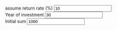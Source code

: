 
<head>
<meta charset="utf-8">
<title>Power of compounded interest, the world 8th wonder!</title>
<script type="text/javascript" src="https://d3js.org/d3.v5.min.js"></script>

</head>
<body>

<div class = "dataInput">
		<label>assume return rate (%)</label> <input id="returnRate" type="text" name="returnRate" onkeyup="UpdateValue()" value ="10"><br>
		<label>Year of investment</label> <input id="yearOfInvestment" type="text" name="yearOfInvestment" onkeyup="UpdateValue()" value = "30"><br>
		<label>Initial sum</label> <input id="initialSum" type="text" name="initialSum" onkeyup="UpdateValue()" value ="1000"><br>
</div>
<div id = "chartContainer"></div>

<style>
.line {
        stroke-width: 2;
}

.body {
        font-size:3em;
}
</style>


<script type="text/javascript">
	
	
var inputReturnRate = 10,
        yearOfInvestment = 30,
        initialSum = 1000,
        dataset,
        endingInvestment,
    formatValue = d3.format(".2s"), //format millions to M
        twoX_Year,
        fiveX_Year,
        tenX_Year;  

function calculator() {  
        twoX_Year = Math.log((initialSum*2)/initialSum)/Math.log(1+inputReturnRate/100);
        fiveX_Year = Math.log((initialSum*5)/initialSum)/Math.log(1+inputReturnRate/100);
        tenX_Year = Math.log((initialSum*10)/initialSum)/Math.log(1+inputReturnRate/100); 
        dataset = [];
        dataset.push({year: +0, endingInvestment: +initialSum})
        for (var i=1; i<=yearOfInvestment; i++){
                endingInvestment = Math.round(initialSum*Math.pow((1+inputReturnRate/100),i))
                dataset.push({
                        year: i,
                        endingInvestment: +endingInvestment
                })
        };	
}

calculator();  //run for initial chart



//Width and height
var margin = {top: 40, right: 80, bottom: 50, left: 40},
width = 780 - margin.left - margin.right,
height = 300 - margin.top - margin.bottom

xScale = d3.scaleLinear().domain([0,yearOfInvestment]).range([0, width-10]).nice() ;
yScale = d3.scaleLinear().domain(d3.extent(dataset, (d)=> {return +d.endingInvestment})).range([height, 0]).nice();

//Define axes
xAxis = d3.axisBottom()
                  .scale(xScale);

//Define Y axis
yAxis = d3.axisLeft()
                        .scale(yScale)
                        .ticks(7)
                        .tickFormat((d)=> { return "$" + formatValue(d) });

//Line generator
var line = d3.line()
                         .x((d) => {return xScale(d.year);})
                         .y((d) => {return yScale(d.endingInvestment);});

// Create SVG element
var svg = d3.select("#chartContainer").append("svg")
         .attr("width", width + margin.left + margin.right)
         .attr("height", height + margin.top + margin.bottom)
         .append("g")
         .attr("transform", "translate(" + margin.left + "," + margin.top + ")")
         .attr("viewBox", "0 0 780 300")
         .attr("preserveAspectRatio", "xMidYMid meet");


var focus = svg.append("g").style("display", "none")
//Draw line
var Path = svg.append("path")
                                .datum(dataset)
                                .attr("class", "line")
                                .attr("d", line)
                                .style("fill", "none")
                                .style("stroke", "darkgreen");


//Draw axes
svg.append("g")
        .attr("class", "xAxis")
        .attr("transform", "translate(0," + (height) + ")")
        .call(xAxis)


svg.append("g")
        .attr("class", "yAxis")
        .call(yAxis);


// text label for the x axis
svg.append("text")             
        .attr("transform", "translate(" + (width/2) + " ," + (height+margin.bottom-10)+")")
        .style("text-anchor", "middle")
        .text("Year invested");

// // add 2x, 5x, 10x label along the path if available
// if (yearOfInvestment >= twoX_Year) {
// 	svg.append("text")
// 		.attr("class", "2x")
// 		.attr("transform", "translate(" + xScale(twoX_Year)+ ", " + yScale(initialSum*2) + ")")
// 		.attr("dy", "-1.5em")
// 		.text("2x");	
// 	svg.append("text")
// 		.attr("class", "2x")
// 		.attr("transform", "translate(" + xScale(twoX_Year)+ ", " + yScale(initialSum*2) + ")")
// 		.attr("dy", "-0.3em")
// 		.text("▼");
// } 
// if (yearOfInvestment >= fiveX_Year) {
// 	svg.append("text")
// 		.attr("class", "5x")
// 		.attr("transform", "translate(" + xScale(fiveX_Year)+ ", " + yScale(initialSum*5) + ")")
// 		.attr("dy", "-1.5em")
// 		.text("5x");	
// 	svg.append("text")
// 		.attr("class", "5x")
// 		.attr("transform", "translate(" + xScale(fiveX_Year)+ ", " + yScale(initialSum*5) + ")")
// 		.attr("dy", "-0.3em")
// 		.text("▼");
// }
// if (yearOfInvestment >= tenX_Year) {
// 	svg.append("text")
// 		.attr("class", "10x")
// 		.attr("transform", "translate(" + xScale(tenX_Year)+ ", " + yScale(initialSum*10) + ")")
// 		.attr("dy", "-1.5em")
// 		.text("10x");	
// 	svg.append("text")
// 		.attr("class", "10x")
// 		.attr("transform", "translate(" + xScale(tenX_Year)+ ", " + yScale(initialSum*10) + ")")
// 		.attr("dy", "-0.3em")
// 		.text("▼");
// }

 // append the x line
focus.append("line")
.attr("class", "x")
.style("stroke", "blue")
.style("stroke-dasharray", "3,3")
.style("opacity", 0.5)
.attr("y1", 0)
.attr("y2", height);

// append the y line
focus.append("line")
.attr("class", "y")
.style("stroke", "blue")
.style("stroke-dasharray", "3,3")
.style("opacity", 0.5)
.attr("x1", width)
.attr("x2", width);

// append the circle at the intersection
focus.append("circle")
.attr("class", "y")
.style("fill", "none")
.style("stroke", "blue")
.attr("r", 4);

// place the value at the intersection
focus.append("text")
.attr("class", "y1")
.style("stroke", "white")
.style("stroke-width", "3.5px")
.style("opacity", 0.8)
.attr("dx", 8)
.attr("dy", "-1em");
focus.append("text")
.attr("class", "y2")
.attr("dx", 8)
.attr("dy", "-1em");

// place the date at the intersection
 focus.append("text")
.attr("class", "y3")
.style("stroke", "white")
.style("stroke-width", "3.5px")
.style("opacity", 0.8)
.attr("dx", 8)
.attr("dy", "-2.3em");
 focus.append("text")
.attr("class", "y4")
.attr("dx", 8)
.attr("dy", "-2.3em");

// append the rectangle to capture mouse
svg.append("rect")
.attr("width", width)
.attr("height", height)
.style("fill", "none")
.style("pointer-events", "all")
.on("mouseover", function() { focus.style("display", null); })
.on("mouseout", function() { focus.style("display", "none"); })
.on("mousemove", mousemove);

var bisectDate = d3.bisector(function(d) { return d.year; }).left;
function mousemove() {
var x0 = xScale.invert(d3.mouse(this)[0]),   //use chart x value to find actualy data value
    i = bisectDate(dataset, x0, 1),
    d0 = dataset[i - 1],
    d1 = dataset[i],
    d = x0 - d0.year > d1.year - x0 ? d1 : d0;

//move the circle in place
focus.select("circle.y")
    .attr("transform",
          "translate(" + xScale(d.year) + "," +
                         yScale(d.endingInvestment) + ")");

focus.select("text.y1")
    .attr("transform",
          "translate(" + xScale(d.year) + "," +
                         yScale(d.endingInvestment) + ")")
    .text(d.endingInvestment);

focus.select("text.y2")
    .attr("transform",
          "translate(" + xScale(d.year) + "," +
                         yScale(d.endingInvestment) + ")")
    .text("$" + d.endingInvestment);

focus.select("text.y3")
    .attr("transform",
          "translate(" + xScale(d.year) + "," +
                         yScale(d.endingInvestment) + ")")
    .text("Year " + d.year);

focus.select("text.y4")
    .attr("transform",
          "translate(" + xScale(d.year) + "," +
                         yScale(d.endingInvestment) + ")")
    .text("Year " + d.year);

focus.select(".x")
    .attr("transform",
          "translate(" + xScale(d.year) + "," +
                         yScale(d.endingInvestment) + ")")
               .attr("y2", height - yScale(d.endingInvestment));

focus.select(".y")
    .attr("transform",
          "translate(" + width * -1 + "," +
                         yScale(d.endingInvestment) + ")")
               .attr("x2", width + xScale(d.year));
}

        //create summary text under chart
var moneyFormat = d3.format("($,.0f"),  
        endingYear = dataset.length -1,
        investmentReturnMultiple = dataset[endingYear].endingInvestment/initialSum
        endingInvestment = moneyFormat(dataset[dataset.length-1].endingInvestment);

p = document.createElement("p");
p.innerHTML = "At the end of " + endingYear +" years $" + initialSum+ " initial investment becomes " + endingInvestment +
                          " which is " + Math.round(investmentReturnMultiple*10)/10  + "x of intial investment!"
document.body.appendChild(p);

//update javascript variable on html input
var timeout = null;
function UpdateValue() {
        clearTimeout(timeout);
        // set delay to wait for user complete input
        timeout = setTimeout(function () {
                inputReturnRate = document.getElementById("returnRate").value
                yearOfInvestment = document.getElementById("yearOfInvestment").value
                initialSum = document.getElementById("initialSum").value
                updateD3Chart();
}, 500);

} 

//update chart according to new value
function updateD3Chart() {

calculator(); //recalculate new dataset

//Update with new data
var svg = d3.select("body").transition();
xScale.domain([0,yearOfInvestment]);
yScale.domain(d3.extent(dataset, (d)=> {return +d.endingInvestment})).nice();

svg.select(".line")
        .duration(750)
        .attr('d', line(dataset));
svg.select(".xAxis")
        .duration(750)
        .call(xAxis);
svg.select(".yAxis")
        .duration(750)
        .call(yAxis)


//Update Summary Text
endingInvestment = moneyFormat(dataset[dataset.length-1].endingInvestment);
endingYear = dataset.length -1;
investmentReturnMultiple = dataset[endingYear].endingInvestment/initialSum;
p.innerHTML = "At the end of " + endingYear +" years $" + initialSum+ " initial investment will becomes " + endingInvestment +
                          " which is " + Math.round(investmentReturnMultiple*10)/10 + "x of intial investment!"
}


</script>
</body>
